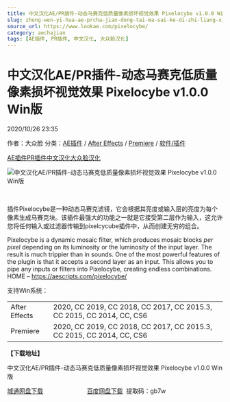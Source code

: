 ```yaml
---
title: 中文汉化AE/PR插件-动态马赛克低质量像素损坏视觉效果 Pixelocybe v1.0.0 Win版
slug: zhong-wen-yi-hua-ae-prcha-jian-dong-tai-ma-sai-ke-di-zhi-liang-xiang-su-sun-pi-shi-jue-xiao-guo-pixelocybe-v1-0-0-winban
source_url: https://www.lookae.com/pixelocybe/
category: aechajian
tags: [AE插件, PR插件, 中文汉化, 大众脸汉化]
---
```

# 中文汉化AE/PR插件-动态马赛克低质量像素损坏视觉效果 Pixelocybe v1.0.0 Win版

2020/10/26 23:35

作者：大众脸
分类：[AE插件](https://www.lookae.com/after-effects/aechajian/) / [After Effects](https://www.lookae.com/after-effects/) / [Premiere](https://www.lookae.com/qitarjcj/premierezy/) / [软件/插件](https://www.lookae.com/qitarjcj/)

[AE插件](https://www.lookae.com/tag/ae%e6%8f%92%e4%bb%b6/)[PR插件](https://www.lookae.com/tag/pr%e6%8f%92%e4%bb%b6/)[中文汉化](https://www.lookae.com/tag/%e4%b8%ad%e6%96%87%e6%b1%89%e5%8c%96/)[大众脸汉化](https://www.lookae.com/tag/%e5%a4%a7%e4%bc%97%e8%84%b8%e6%b1%89%e5%8c%96/)

![中文汉化AE/PR插件-动态马赛克低质量像素损坏视觉效果 Pixelocybe v1.0.0 Win版](https://www.lookae.com/wp-content/uploads/2020/10/Pixelocybe.jpg "中文汉化AE/PR插件-动态马赛克低质量像素损坏视觉效果 Pixelocybe v1.0.0 Win版-LookAE.com")

[﻿﻿﻿](https://cloud.video.taobao.com//play/u/705956171/p/1/e/6/t/1/284049312687.mp4)

插件Pixelocybe是一种动态马赛克滤镜，它会根据其亮度或输入层的亮度为每个像素生成马赛克块。该插件最强大的功能之一就是它接受第二层作为输入，这允许您将任何输入或过滤器传输到pixelcycube插件中，从而创建无穷的组合。

Pixelocybe is a dynamic mosaic filter, which produces mosaic blocks *per pixel* depending on its luminosity or the luminosity of the input layer. The result is much trippier than in sounds. One of the most powerful features of the plugin is that it accepts a second layer as an input. This allows you to pipe any inputs or filters into Pixelocybe, creating endless combinations. HOME – https://aescripts.com/pixelocybe/

支持Win系统：

|  |  |
| --- | --- |
| After Effects | 2020, CC 2019, CC 2018, CC 2017, CC 2015.3, CC 2015, CC 2014, CC, CS6 |
| Premiere | 2020, CC 2019, CC 2018, CC 2017, CC 2015.3, CC 2015, CC 2014, CC, CS6 |

**【下载地址】**

中文汉化AE/PR插件-动态马赛克低质量像素损坏视觉效果 Pixelocybe v1.0.0 Win版

[城通网盘下载](https://089u.com/file/680462-468222954)                          [百度网盘下载](https://pan.baidu.com/s/1-IwddZAoWud0pKm5aRQ1sA)  提取码：gb7w
